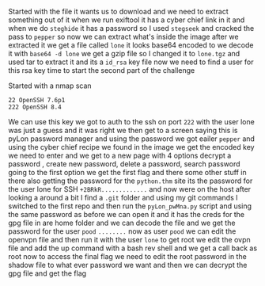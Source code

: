 Started with the file it wants us to download and we need to extract something out of it when we run exiftool it has a cyber chief link in it and when we do `steghide` it has a password so I used `stegseek` and cracked the pass to `pepper` so now we can extract what's inside the image after we extracted it we get a file called `lone` it looks base64 encoded to we decode it with `base64 -d lone` we get a gzip file so I changed it to `lone.tgz` and used tar to extract it and its a `id_rsa` key file  now we need to find a user for this rsa key time to start the second part of the challenge

Started with a nmap scan
```
22 OpenSSH 7.6p1
222 OpenSSH 8.4
```
We can use this key we got to auth to the ssh on port `222` with the user lone was just a guess and it was right we then get to a screen saying this is pyLon password manager and using the password we got eailer `pepper` and using the cyber chief recipe we found in the image we get the encoded key we need to enter and we get to a new page with 4 options decrypt a password , create new password, delete a password, search password going to the first option we get the first flag and there some other stuff in there also getting the password for the `python.thm` site its the password for the user lone for SSH `+2BRkR.............` and now were on the host after looking a around a bit I find a `.git` folder and using my git commands I switched to the first repo and then run the `pyLon_pwMna.py` script and using the same password as before we can open it and it has the creds for the gpg file in are home folder and we can decode the file and we get the password for the user `pood` `........` now as user `pood` we can edit the openvpn file and then run it with the user `lone` to get root we edit the ovpn file and add the up command with a bash rev shell and we get a call back as root now to access the final flag we need to edit the root password in the shadow file to what ever password we want and then we can decrypt the gpg file and get the flag 